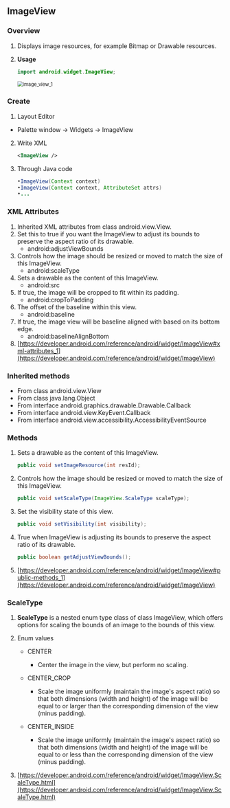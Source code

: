 ## ImageView

### Overview

1. Displays image resources, for example Bitmap or Drawable resources. 

2. **Usage**

   ```java
   import android.widget.ImageView;
   ```
   
   <img src="C:\Users\LSY\Desktop\安卓课\安卓1\Android-App-Dev-1\7\images\image_view_1.png" alt="image_view_1" style="zoom:80%;" />

### Create

1. Layout Editor
   
- Palette window -> Widgets -> ImageView
  
2. Write XML

   ```xml
   <ImageView />
   ```

3. Through Java code

   ```java
   •ImageView(Context context)
   •ImageView(Context context, AttributeSet attrs)
   •...
   ```

### XML Attributes

1. Inherited XML attributes from class android.view.View.
2. Set this to true if you want the ImageView to adjust its bounds to preserve the aspect ratio of its drawable.
   - android:adjustViewBounds
3. Controls how the image should be resized or moved to match the size of this ImageView.
   - android:scaleType
4. Sets a drawable as the content of this ImageView.
   - android:src
5. If true, the image will be cropped to fit within its padding.
   - android:cropToPadding
6. The offset of the baseline within this view.
   - android:baseline
7. If true, the image view will be baseline aligned with based on its bottom edge.
   - android:baselineAlignBottom
8. [https://developer.android.com/reference/android/widget/ImageView#xml-attributes_1](https://developer.android.com/reference/android/widget/ImageView)

### Inherited methods

- From class android.view.View
- From class java.lang.Object 
- From interface android.graphics.drawable.Drawable.Callback 
- From interface android.view.KeyEvent.Callback 
- From interface android.view.accessibility.AccessibilityEventSource

### Methods

1. Sets a drawable as the content of this ImageView.

   ```java
   public void setImageResource(int resId);
   ```

2. Controls how the image should be resized or moved to match the size of this ImageView.

   ```java
   public void setScaleType(ImageView.ScaleType scaleType);
   ```

3. Set the visibility state of this view.

   ```java
   public void setVisibility(int visibility);
   ```

4. True when ImageView is adjusting its bounds to preserve the aspect ratio of its drawable.

   ```java
   public boolean getAdjustViewBounds();
   ```

5. [https://developer.android.com/reference/android/widget/ImageView#public-methods_1](https://developer.android.com/reference/android/widget/ImageView)

### ScaleType

1. **ScaleType** is a nested enum type class of class ImageView, which offers options for scaling the bounds of an image to the bounds of this view.

2. Enum values

   - CENTER
     - Center the image in the view, but perform no scaling.

   - CENTER_CROP
     - Scale the image uniformly (maintain the image's aspect ratio) so that both dimensions (width and height) of the image will be equal to or larger than the corresponding dimension of the view (minus padding).

   - CENTER_INSIDE
     - Scale the image uniformly (maintain the image's aspect ratio) so that both dimensions (width and height) of the image will be equal to or less than the corresponding dimension of the view (minus padding).

3. [https://developer.android.com/reference/android/widget/ImageView.ScaleType.html](https://developer.android.com/reference/android/widget/ImageView.ScaleType.html)
